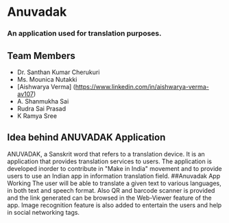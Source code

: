 # Anuvadak
### An application used for translation purposes.
## Team Members
- Dr. Santhan Kumar Cherukuri
- Ms. Mounica Nutakki
- [Aishwarya Verma] (https://www.linkedin.com/in/aishwarya-verma-av107)
- A. Shanmukha Sai
- Rudra Sai Prasad
- K Ramya Sree
## Idea behind ANUVADAK Application
ANUVADAK, a Sanskrit word that refers to a translation device. It is an application that
provides translation services to users.
The application is developed inorder to contribute in "Make in India" movement and to provide users to use an Indian app in information translation field.
##Anuvadak App Working
The user will be able to translate a given text to various languages, in both text and speech format. Also QR and barcode scanner is provided and the link generated can be browsed in the Web-Viewer feature of the app. Image recognition feature is also added to entertain the users and help in social networking tags.
